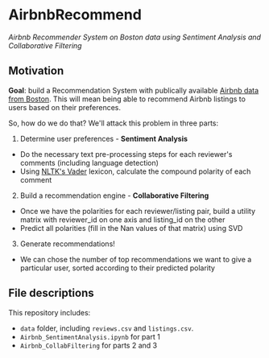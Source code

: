 # AirbnbRecommend
*Airbnb Recommender System on Boston data using Sentiment Analysis and Collaborative Filtering*

## Motivation
**Goal**: build a Recommendation System with publically available [Airbnb data from Boston](https://www.kaggle.com/airbnb/boston#listings.csv).
This will mean being able to recommend Airbnb listings to users based on their preferences.

So, how do we do that? We'll attack this problem in three parts:
1. Determine user preferences - **Sentiment Analysis**
* Do the necessary text pre-processing steps for each reviewer's comments (including language detection)
* Using [NLTK's Vader](https://www.nltk.org/howto/sentiment.html) lexicon, calculate the compound polarity of each comment

2. Build a recommendation engine - **Collaborative Filtering**
* Once we have the polarities for each reviewer/listing pair, build a utility matrix with reviewer_id on one axis and listing_id on the other
* Predict all polarities (fill in the Nan values of that matrix) using SVD

3. Generate recommendations!
* We can chose the number of top recommendations we want to give a particular user, sorted according to their predicted polarity


## File descriptions
This repository includes:
* `data` folder, including `reviews.csv` and `listings.csv`. 
* `Airbnb_SentimentAnalysis.ipynb` for part 1
* `Airbnb_CollabFiltering` for parts 2 and 3
